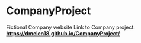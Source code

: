 # CompanyProject
Fictional Company website
Link to Company project: **https://dmelen18.github.io/CompanyProject/**
